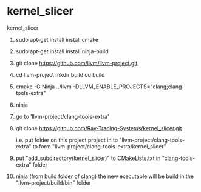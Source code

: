# kernel_slicer
kernel_slicer

1) sudo apt-get install install cmake

2) sudo apt-get install install ninja-build

3) git clone https://github.com/llvm/llvm-project.git 
  
4) cd llvm-project 
   mkdir build 
   cd build

5) cmake -G Ninja ../llvm -DLLVM_ENABLE_PROJECTS="clang;clang-tools-extra" 

6) ninja

7) go to 'llvm-project/clang-tools-extra'

8) git clone https://github.com/Ray-Tracing-Systems/kernel_slicer.git

   i.e. put folder on this project project in to "llvm-project/clang-tools-extra" to form "llvm-project/clang-tools-extra/kernel_slicer"
   
8) put "add_subdirectory(kernel_slicer)" to CMakeLists.txt in "clang-tools-extra" folder

9) ninja (from build folder of clang)
   the new executable will be build in the "llvm-project/build/bin" folder
    

 
